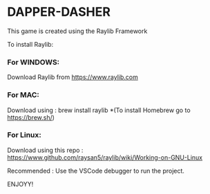 # DAPPER-DASHER

This game is created using the Raylib Framework

To install Raylib:

### For WINDOWS:
Download Raylib from https://www.raylib.com

### For MAC:
Download using : brew install raylib
        *(To install Homebrew go to https://brew.sh/)

### For Linux:
Download using this repo : https://www.github.com/raysan5/raylib/wiki/Working-on-GNU-Linux

Recommended : Use the VSCode debugger to run the project.

ENJOYY!